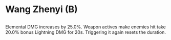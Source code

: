# Wang Zhenyi (B)

## 

Elemental DMG increases by 25.0%. Weapon actives make enemies hit take 20.0% bonus Lightning DMG for 20s. Triggering it again resets the duration.